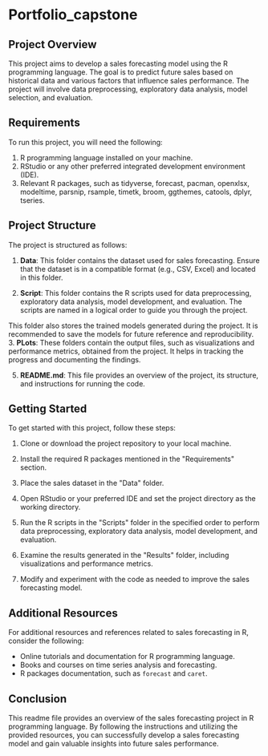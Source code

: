# Portfolio_capstone
## Project Overview
This project aims to develop a sales forecasting model using the R programming language. The goal is to predict future sales based on historical data and various factors that influence sales performance. The project will involve data preprocessing, exploratory data analysis, model selection, and evaluation.

## Requirements
To run this project, you will need the following:

1. R programming language installed on your machine.
2. RStudio or any other preferred integrated development environment (IDE).
3. Relevant R packages, such as tidyverse, forecast, pacman, openxlsx, modeltime, parsnip, rsample, timetk, broom, ggthemes, catools, dplyr, tseries.

## Project Structure
The project is structured as follows:

1. **Data**: This folder contains the dataset used for sales forecasting. Ensure that the dataset is in a compatible format (e.g., CSV, Excel) and located in this folder.

2. **Script**: This folder contains the R scripts used for data preprocessing, exploratory data analysis, model development, and evaluation. The scripts are named in a logical order to guide you through the project.

This folder also stores the trained models generated during the project. It is recommended to save the models for future reference and reproducibility.
3. **PLots**: These folders contain the output files, such as visualizations and performance metrics, obtained from the project. It helps in tracking the progress and documenting the findings.

5. **README.md**: This file provides an overview of the project, its structure, and instructions for running the code.

## Getting Started
To get started with this project, follow these steps:

1. Clone or download the project repository to your local machine.

2. Install the required R packages mentioned in the "Requirements" section.

3. Place the sales dataset in the "Data" folder.

4. Open RStudio or your preferred IDE and set the project directory as the working directory.

5. Run the R scripts in the "Scripts" folder in the specified order to perform data preprocessing, exploratory data analysis, model development, and evaluation.

6. Examine the results generated in the "Results" folder, including visualizations and performance metrics.

7. Modify and experiment with the code as needed to improve the sales forecasting model.

## Additional Resources
For additional resources and references related to sales forecasting in R, consider the following:

- Online tutorials and documentation for R programming language.
- Books and courses on time series analysis and forecasting.
- R packages documentation, such as `forecast` and `caret`.

## Conclusion
This readme file provides an overview of the sales forecasting project in R programming language. By following the instructions and utilizing the provided resources, you can successfully develop a sales forecasting model and gain valuable insights into future sales performance.

